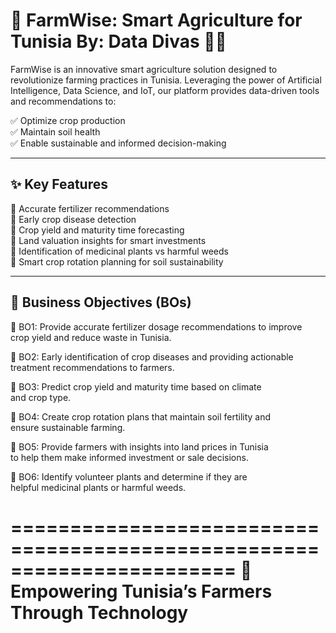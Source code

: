 
🌾                 FarmWise: Smart Agriculture for Tunisia
                        By: Data Divas 👩‍💻
=======================================================================

FarmWise is an innovative smart agriculture solution designed to 
revolutionize farming practices in Tunisia. Leveraging the power of 
Artificial Intelligence, Data Science, and IoT, our platform provides 
data-driven tools and recommendations to:

  ✅ Optimize crop production  
  ✅ Maintain soil health  
  ✅ Enable sustainable and informed decision-making  

-----------------------------------------------------------------------
✨ Key Features
-----------------------------------------------------------------------

🔹 Accurate fertilizer recommendations  
🔹 Early crop disease detection  
🔹 Crop yield and maturity time forecasting  
🔹 Land valuation insights for smart investments  
🔹 Identification of medicinal plants vs harmful weeds  
🔹 Smart crop rotation planning for soil sustainability  

-----------------------------------------------------------------------
🎯 Business Objectives (BOs)
-----------------------------------------------------------------------

📌 BO1: Provide accurate fertilizer dosage recommendations to improve  
        crop yield and reduce waste in Tunisia.

📌 BO2: Early identification of crop diseases and providing actionable  
        treatment recommendations to farmers.

📌 BO3: Predict crop yield and maturity time based on climate  
        and crop type.

📌 BO4: Create crop rotation plans that maintain soil fertility and  
        ensure sustainable farming.

📌 BO5: Provide farmers with insights into land prices in Tunisia  
        to help them make informed investment or sale decisions.

📌 BO6: Identify volunteer plants and determine if they are  
        helpful medicinal plants or harmful weeds.

=======================================================================
🌱 Empowering Tunisia’s Farmers Through Technology
=======================================================================
